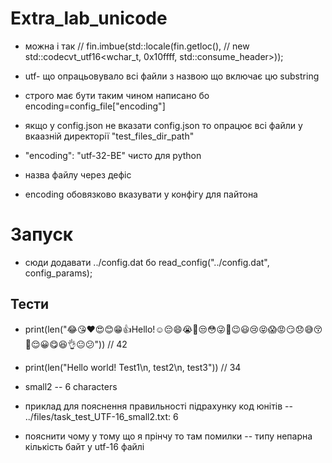 # Extra_lab_unicode

- можна і так //    fin.imbue(std::locale(fin.getloc(),
  //                          new std::codecvt_utf16<wchar_t, 0x10ffff, std::consume_header>));
  
- utf- що опрацьовувало всі файли з назвою що включає цю substring
-  строго має бути таким чином написано бо encoding=config_file["encoding"]
- якщо у config.json не вказати config.json то опрацює всі файли у вкаазній директорії "test_files_dir_path"
- "encoding": "utf-32-BE" чисто для python
- назва файлу через дефіс
- encoding обовязково вказувати у конфігу для пайтона


# Запуск

- сюди додавати ../config.dat бо read_config("../config.dat", config_params);


## Тести

-  print(len("😂😘❤️😍😊😁👍Hello!☺️😔😄😭💋😒😳😜🙈😉😃😢😝😱😡😏😞😅😚🙊😌😀😋😆👌😐😕")) // 42 
-  print(len("Hello world! Test1\n, test2\n, test3")) // 34
- small2 -- 6 characters

- приклад для пояснення правильності підрахунку код юнітів -- ../files/task_test_UTF-16_small2.txt: 6


- пояснити чому у тому що я прінчу то там помилки -- типу непарна кількість байт у utf-16 файлі